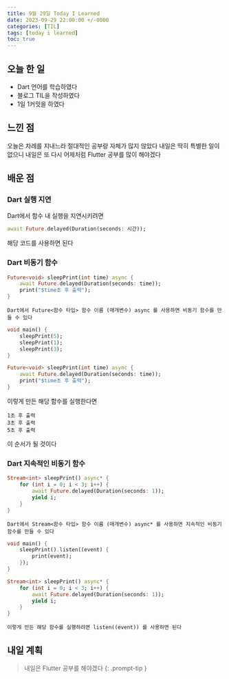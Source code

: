 ```yaml
---
title: 9월 29일 Today I Learned
date: 2023-09-29 22:00:00 +/-0000
categories: [TIL]
tags: [today i learned]
toc: true
---
```


## 오늘 한 일

* Dart 언어를 학습하였다
* 블로그 TIL을 작성하였다
* 1일 1커밋을 하였다

## 느낀 점

오늘은 차례를 지내느라 절대적인 공부량 자체가 많지 않았다 내일은 딱히 특별한 일이 없으니 내일은 또 다시 어제처럼 Flutter 공부를 많이 해야겠다

## 배운 점

### Dart 실행 지연

Dart에서 함수 내 실행을 지연시키려면

~~~dart
await Future.delayed(Duration(seconds: 시간));
~~~

해당 코드를 사용하면 된다

### Dart 비동기 함수

~~~dart
Future<void> sleepPrint(int time) async {
    await Future.delayed(Duration(seconds: time));
    print("$time초 후 출력");
}
~~~

~~~
Dart에서 Future<함수 타입> 함수 이름 (매개변수) async 를 사용하면 비동기 함수를 만들 수 있다
~~~

~~~dart
void main() {
    sleepPrint(5);
    sleepPrint(1);
    sleepPrint(3);
}

Future<void> sleepPrint(int time) async {
    await Future.delayed(Duration(seconds: time));
    print("$time초 후 출력");
}
~~~

이렇게 만든 해당 함수를 실행한다면

~~~
1초 후 출력
3초 후 출력
5초 후 출력
~~~

이 순서가 될 것이다

### Dart 지속적인 비동기 함수

~~~dart
Stream<int> sleepPrint() async* {
    for (int i = 0; i < 3; i++) {
        await Future.delayed(Duration(seconds: 1));
        yield i;
    }
}
~~~

~~~
Dart에서 Stream<함수 타입> 함수 이름 (매개변수) async* 를 사용하면 지속적인 비동기 함수를 만들 수 있다
~~~

~~~dart
void main() {
    sleepPrint().listen((event) {
        print(event);
    });
}

Stream<int> sleepPrint() async* {
    for (int i = 0; i < 3; i++) {
        await Future.delayed(Duration(seconds: 1));
        yield i;
    }
}
~~~

~~~
이렇게 만든 해당 함수를 실행하려면 listen((event)) 를 사용하면 된다
~~~

## 내일 계획

> 내일은 Flutter 공부를 해야겠다
{: .prompt-tip }

